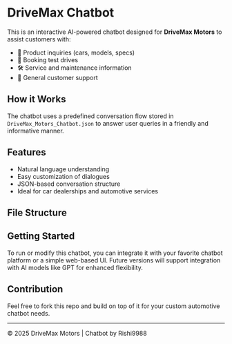 # DriveMax Chatbot

This is an interactive AI-powered chatbot designed for **DriveMax Motors** to assist customers with:
- 🚗 Product inquiries (cars, models, specs)
- 📅 Booking test drives
- 🛠️ Service and maintenance information
- 💬 General customer support

## How it Works

The chatbot uses a predefined conversation flow stored in `DriveMax_Motors_Chatbot.json` to answer user queries in a friendly and informative manner.

## Features

- Natural language understanding
- Easy customization of dialogues
- JSON-based conversation structure
- Ideal for car dealerships and automotive services

## File Structure
## Getting Started

To run or modify this chatbot, you can integrate it with your favorite chatbot platform or a simple web-based UI. Future versions will support integration with AI models like GPT for enhanced flexibility.

## Contribution

Feel free to fork this repo and build on top of it for your custom automotive chatbot needs.

---

© 2025 DriveMax Motors | Chatbot by Rishi9988

